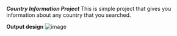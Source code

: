 ***Country Information Project***
This is simple project that gives you information about  any country that you searched.

**Output design**
![image](https://user-images.githubusercontent.com/65617964/205911050-98d8773b-2f65-4182-9f05-9c81c041e491.png)
